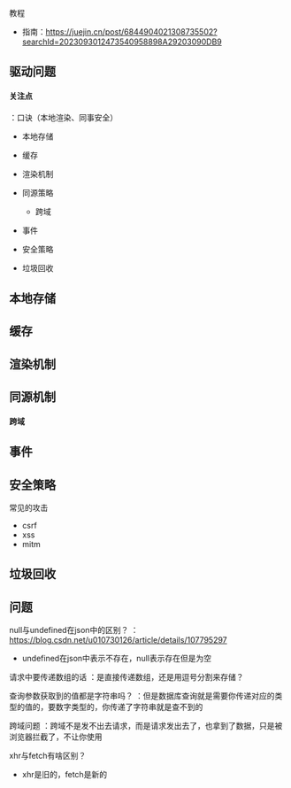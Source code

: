 教程

- 指南：https://juejin.cn/post/6844904021308735502?searchId=2023093012473540958898A29203090DB9



## 驱动问题

#### 关注点

：口诀（本地渲染、同事安全）

- 本地存储
- 缓存
- 渲染机制
- 同源策略
  - 跨域

- 事件
- 安全策略
- 垃圾回收



## 本地存储



## 缓存



## 渲染机制



## 同源机制

#### 跨域





## 事件



## 安全策略

常见的攻击

- csrf
- xss
- mitm





## 垃圾回收



## 问题

null与undefined在json中的区别？
：<https://blog.csdn.net/u010730126/article/details/107795297>

- undefined在json中表示不存在，null表示存在但是为空

请求中要传递数组的话
：是直接传递数组，还是用逗号分割来存储？

查询参数获取到的值都是字符串吗？
：但是数据库查询就是需要你传递对应的类型的值的，要数字类型的，你传递了字符串就是查不到的

跨域问题
：跨域不是发不出去请求，而是请求发出去了，也拿到了数据，只是被浏览器拦截了，不让你使用

xhr与fetch有啥区别？

- xhr是旧的，fetch是新的
